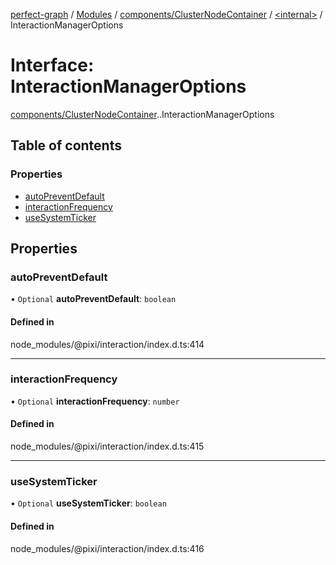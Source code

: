 [perfect-graph](../README.md) / [Modules](../modules.md) / [components/ClusterNodeContainer](../modules/components_ClusterNodeContainer.md) / [<internal\>](../modules/components_ClusterNodeContainer._internal_.md) / InteractionManagerOptions

# Interface: InteractionManagerOptions

[components/ClusterNodeContainer](../modules/components_ClusterNodeContainer.md).[<internal>](../modules/components_ClusterNodeContainer._internal_.md).InteractionManagerOptions

## Table of contents

### Properties

- [autoPreventDefault](components_ClusterNodeContainer._internal_.InteractionManagerOptions.md#autopreventdefault)
- [interactionFrequency](components_ClusterNodeContainer._internal_.InteractionManagerOptions.md#interactionfrequency)
- [useSystemTicker](components_ClusterNodeContainer._internal_.InteractionManagerOptions.md#usesystemticker)

## Properties

### autoPreventDefault

• `Optional` **autoPreventDefault**: `boolean`

#### Defined in

node_modules/@pixi/interaction/index.d.ts:414

___

### interactionFrequency

• `Optional` **interactionFrequency**: `number`

#### Defined in

node_modules/@pixi/interaction/index.d.ts:415

___

### useSystemTicker

• `Optional` **useSystemTicker**: `boolean`

#### Defined in

node_modules/@pixi/interaction/index.d.ts:416
